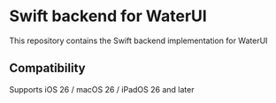 # Swift backend for WaterUI

This repository contains the Swift backend implementation for WaterUI

## Compatibility

Supports iOS 26 / macOS 26 / iPadOS 26 and later